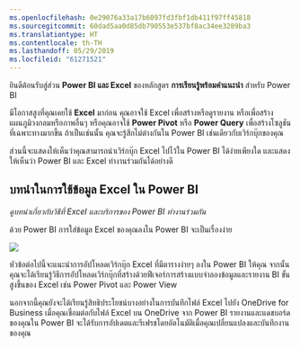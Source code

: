 ```yaml
---
ms.openlocfilehash: 0e29076a33a17b6097fd3fbf1db411f97ff45818
ms.sourcegitcommit: 60dad5aa0d85db790553e537bf8ac34ee3289ba3
ms.translationtype: HT
ms.contentlocale: th-TH
ms.lasthandoff: 05/29/2019
ms.locfileid: "61271521"
---
```

ยินดีต้อนรับสู่ส่วน **Power BI และ Excel** ของหลักสูตร **การเรียนรู้พร้อมคำแนะนำ** สำหรับ Power BI

มีโอกาสสูงที่คุณเคยใช้ **Excel** มาก่อน คุณอาจใช้ Excel เพื่อสร้างหรือดูรายงาน หรือเพื่อสร้างแผนภูมิวงกลมหรือภาพอื่นๆ หรือคุณอาจใช้ **Power Pivot** หรือ **Power Query** เพื่อสร้างโซลูชันที่เฉพาะทางมากขึ้น ถ้าเป็นเช่นนั้น คุณจะรู้สึกไม่ต่างกันใน Power BI เช่นเดียวกับเวิร์กบุ๊กของคุณ

ส่วนนี้จะแสดงให้เห็นว่าคุณสามารถนำเวิร์กบุ๊ก Excel ไปไว้ใน Power BI ได้ง่ายเพียงใด และแสดงให้เห็นว่า Power BI และ Excel ทำงานร่วมกันได้อย่างดี

## <a name="introduction-to-using-excel-data-in-power-bi"></a>บทนำในการใช้ข้อมูล Excel ใน Power BI
*ดูบทนำเกี่ยวกับวิธีที่ Excel และบริการของ Power BI ทำงานร่วมกัน*

ด้วย Power BI การใส่ข้อมูล Excel ของคุณลงใน Power BI จะเป็นเรื่องง่าย

![](media/5-1-intro-excel-data/5-1_1.png)

หัวข้อต่อไปนี้จะแนะนำการอัปโหลดเวิร์กบุ๊ก Excel ที่มีตารางง่ายๆ ลงใน Power BI ให้คุณ จากนั้นคุณจะได้เรียนรู้วิธีการอัปโหลดเวิร์กบุ๊กที่สร้างด้วยฟีเจอร์การสร้างแบบจำลองข้อมูลและรายงาน BI ขั้นสูงขึ้นของ Excel เช่น Power Pivot และ Power View

นอกจากนี้คุณยังจะได้เรียนรู้สิทธิประโยชน์บางอย่างในการบันทึกไฟล์ Excel ไปยัง OneDrive for Business เมื่อคุณเชื่อมต่อกับไฟล์ Excel บน OneDrive จาก Power BI รายงานและแดชบอร์ดของคุณใน Power BI จะได้รับการอัปเดตและรีเฟรชโดยอัตโนมัติเมื่อคุณเปลี่ยนแปลงและบันทึกงานของคุณ

